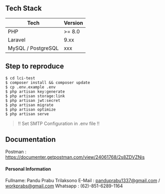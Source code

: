 ## Tech Stack

| Tech               | Version |
| ------------------ | ------- |
| PHP                | >= 8.0  |
| Laravel            | 9.xx    |
| MySQL / PostgreSQL | xxx     |

## Step to reproduce

```$ git clone https://github.com/xprbs/lci-test.git
$ cd lci-test
$ composer install && composer update
$ cp .env.example .env
$ php artisan key:generate
$ php artisan storage:link
$ php artisan jwt:secret
$ php artisan migrate
$ php artisan optimize
$ php artisan serve
```

> !! Set SMTP Configuration in .env file !!

## Documentation

Postman : https://documenter.getpostman.com/view/24061768/2s8ZDVZNis

#### Personal Information

Fullname: Pandu Prabu Trilaksono
E-Mail : panduprabu1337@gmail.com / workprabs@gmail.com
Whatsapp : (62)-851-6289-1164
